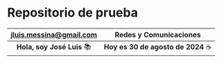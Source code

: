 # Repositorio de prueba
|jluis.messina@gmail.com             |Redes y Comunicaciones| 
|:-----------------------------------------------:|:----------:|
|**Hola, soy José Luis**  📚| **Hoy es 30 de agosto de 2024**  ☕|


